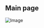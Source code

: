 ## Main page

![Image](https://user-images.githubusercontent.com/103018534/201516825-f5b95839-5fa4-42aa-82ba-21943d449b7b.png)
